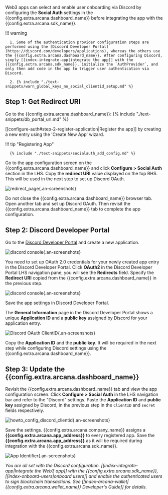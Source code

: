 
Web3 apps can select and enable user onboarding via Discord by configuring the **Social Auth** settings in the {{config.extra.arcana.dashboard_name}} before integrating the app with the {{config.extra.arcana.sdk_name}}.

!!! warning

      1. Some of the authentication provider configuration steps are performed using the [Discord Developer Portal](https://discord.com/developers/applications), whereas the others use the {{config.extra.arcana.dashboard_name}}. After configuring Discord, simply [[index-integrate-app|integrate the app]] with the {{config.extra.arcana.sdk_name}}, initialize the `AuthProvider`, and only then add code in the app to trigger user authentication via Discord.

      2. {% include "./text-snippets/warn_global_keys_no_social_clientid_setup.md" %}
      
## Step 1: Get Redirect URI

Go to the {{config.extra.arcana.dashboard_name}}: {% include "./text-snippets/db_portal_url.md" %} 

[[configure-auth#step-2-register-application|Register the app]] by creating a new entry using the 'Create New App' wizard. 

!!! tip "Registering App"
    
      {% include "./text-snippets/socialauth_add_config.md" %}

Go to the app configuration screen on the {{config.extra.arcana.dashboard_name}} and click **Configure > Social Auth** section in the LHS. Copy the **redirect URI** value displayed on the top RHS.  This will be used in the next step to set up Discord OAuth.

![redirect_page](/img/an_dApp_config_redirect_uri.png){.an-screenshots}

Do not close the  {{config.extra.arcana.dashboard_name}} browser tab. Open another tab and set up Discord OAuth. Then revisit the  {{config.extra.arcana.dashboard_name}} tab to complete the app configuration.

## Step 2: Discord Developer Portal

Go to the [Discord Developer Portal](https://discord.com/developers/applications) and create a new application. 

![discord console](/img/an_dApp_discord_dev_console.png){.an-screenshots}

You need to set up OAuth 2.0 credentials for your newly created app entry in the Discord Developer Portal. Click **OAuth2** in the Discord Developer Portal LHS navigation pane, you will see the **Redirects** field. Specify the **Redirect URI** copied from the  {{config.extra.arcana.dashboard_name}} in the previous step. 

![discord console](/img/an_dApp_discord_dev_oauth_uri.png){.an-screenshots}

Save the app settings in Discord Developer Portal. 

The **General Information** page in the Discord Developer Portal shows a unique **Application ID** and a **public key** assigned by Discord for your application entry. 

![Discord OAuth ClientID](/img/an_dApp_discord_clientID.png){.an-screenshots}

Copy the **Application ID** and the **public key**. It will be required in the next step while configuring Discord settings using the  {{config.extra.arcana.dashboard_name}}.

## Step 3: Update the {{config.extra.arcana.dashboard_name}}

Revisit the {{config.extra.arcana.dashboard_name}} tab and view the app configuration screen. Click **Configure > Social Auth** in the LHS navigation bar and refer to the "Discord" settings. Paste the **Application ID** and **public key** assigned by Discord, in the previous step in the `ClientID` and `secret` fields respectively. 

![howto_config_discord_clientid](/img/an_dApp_discord_config.png){.an-screenshots}

Save the settings. {{config.extra.arcana.company_name}} assigns a **{{config.extra.arcana.app_address}}** to every registered app. Save the **{{config.extra.arcana.app_address}}** as it will be required during integration with the {{config.extra.arcana.sdk_name}}. 

![App Identifier](/img/an_db_app_address.png){.an-screenshots}

*You are all set with the Discord configuration. [[index-integrate-app|Integrate the Web3 app]] with the {{config.extra.arcana.sdk_name}}, [[index-onboard-users|onboard users]] and enable the authenticated users to sign blockchain transactions. See [[index-arcana-wallet|{{config.extra.arcana.wallet_name}} Developer's Guide]] for details.*
